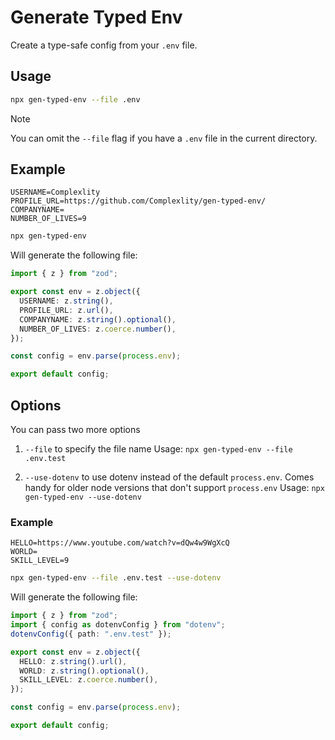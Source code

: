 # Generate Typed Env

Create a type-safe config from your `.env` file.

## Usage

```bash
npx gen-typed-env --file .env
```

> [!NOTE]
> You can omit the `--file` flag if you have a `.env` file in the current directory.

## Example

```.env
USERNAME=Complexlity
PROFILE_URL=https://github.com/Complexlity/gen-typed-env/
COMPANYNAME=
NUMBER_OF_LIVES=9
```

```bash
npx gen-typed-env
```

Will generate the following file:

```ts
import { z } from "zod";

export const env = z.object({
  USERNAME: z.string(),
  PROFILE_URL: z.url(),
  COMPANYNAME: z.string().optional(),
  NUMBER_OF_LIVES: z.coerce.number(),
});

const config = env.parse(process.env);

export default config;
```


## Options
You can pass two more options
1. `--file` to specify the file name
Usage: `npx gen-typed-env --file .env.test`

2. `--use-dotenv` to use dotenv instead of the default `process.env`. Comes handy for older node versions that don't support `process.env`
Usage: `npx gen-typed-env --use-dotenv`

### Example

```.env.test
HELLO=https://www.youtube.com/watch?v=dQw4w9WgXcQ
WORLD=
SKILL_LEVEL=9
```

```bash
npx gen-typed-env --file .env.test --use-dotenv
```

Will generate the following file:

```ts
import { z } from "zod";
import { config as dotenvConfig } from "dotenv";
dotenvConfig({ path: ".env.test" });

export const env = z.object({
  HELLO: z.string().url(),
  WORLD: z.string().optional(),
  SKILL_LEVEL: z.coerce.number(),
});

const config = env.parse(process.env);

export default config;
```